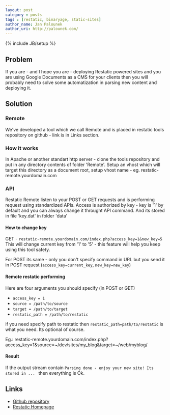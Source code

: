 ```yaml
---
layout: post
category : posts
tags : [restatic, binaryage, static-sites]
author_name: Jan Palounek
author_uri: http://palounek.com/
---
```

{% include JB/setup %}

## Problem
If you are - and I hope you are - deploying Restatic powered sites and you are using Google Documents as a CMS for your clients then you will probably need to solve some automatization in parsing new content and deploying it.

## Solution
### Remote
We've developed a tool which we call Remote and is placed in restatic tools repository on github - link is in Links section.

### How it works
In Apache or another standart http server - clone the tools repository and put in any directory contents of folder 'Remote'. Setup an vhost which will target this directory as a document root, setup vhost name - eg. restatic-remote.yourdomain.com

### API
Restatic Remote listen to your POST or GET requests and is performing request using standardized APIs. Access is authorized by key - key is '1' by default and you can always change it throught API command. And its stored in file 'key.dat' in folder 'data'

#### How to change key
GET - `restatic-remote.yourdomain.com/index.php?access_key=1&new_key=5` 
This will change current key from '1' to '5' - this feature will help you keep using this tool safety.

For POST its same - only you don't specify command in URL but you send it in POST request (`access_key=current_key`, `new_key=new_key`)

#### Remote restatic performing
Here are four arguments you should specify (in POST or GET)

* `access_key = 1`
* `source = /path/to/source`
* `target = /path/to/target`
* `restatic_path = /path/to/restatic`

if you need specify path to restatic then `restatic_path=path/to/restatic` is what you need. Its optional of course.

Eg.: restatic-remote.yourdomain.com/index.php?access_key=1&source=~/dev/sites/my_blog&target=~/web/myblog/

#### Result
If the output stream contain `Parsing done - enjoy your new site! Its stored in ... ` then everything is Ok.

## Links
* [Github repository](https://github.com/JPalounek/restatic-tools)
* [Restatic Homepage](http://restatic.binaryage.com/)